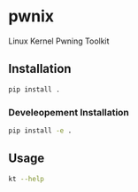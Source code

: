 # pwnix

Linux Kernel Pwning Toolkit

## Installation

```bash
pip install .
```

### Develeopement Installation

```bash
pip install -e .
```

## Usage

```bash
kt --help
```
